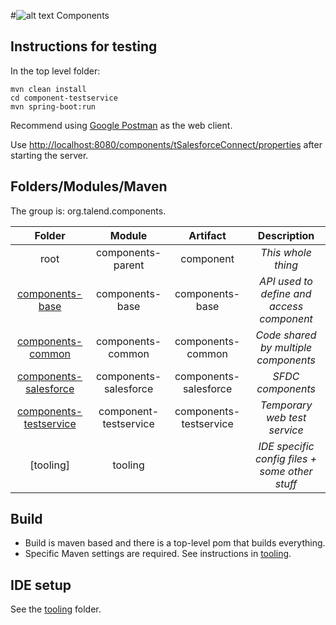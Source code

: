 
#![alt text](http://www.talend.com/sites/all/themes/talend_responsive/images/logo.png "Talend") Components

## Instructions for testing

In the top level folder:

```
mvn clean install
cd component-testservice
mvn spring-boot:run
```

Recommend using [Google Postman](https://chrome.google.com/webstore/detail/postman/fhbjgbiflinjbdggehcddcbncdddomop?hl=en) as the web client.

Use [http://localhost:8080/components/tSalesforceConnect/properties](http://localhost:8080/components/tSalesforceConnect/properties) after starting the server.


## Folders/Modules/Maven

The group is: org.talend.components.

| Folder                                         | Module                | Artifact              | Description                                      |
|:----------------------------------------------:|:---------------------:|:---------------------:|:------------------------------------------------:|
| root                                           | components-parent     | component             | *This whole thing*                               |
| [components-base](components-base)             | components-base       | components-base       | *API used to define and access component*        |
| [components-common](components-common)         | components-common     | components-common     | *Code shared by multiple components*             |
| [components-salesforce](components-salesforce) | components-salesforce  | components-salesforce | *SFDC components*                                |
| [components-testservice](components-testservice)| component-testservice | components-testservice | *Temporary web test service*                     |
| [tooling]                                      | tooling               |                       | *IDE specific config files + some other stuff*   |

## Build
- Build is maven based and there is a top-level pom that builds everything.
- Specific Maven settings are required. See instructions in [tooling](/tooling/).

## IDE setup
See the [tooling](/tooling/) folder.

